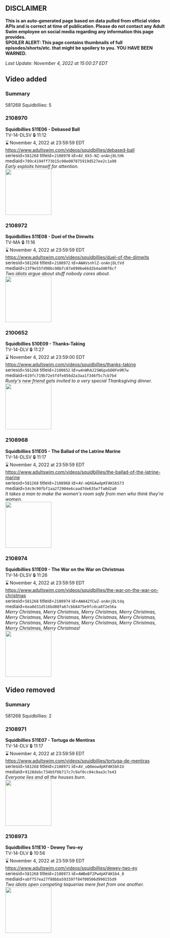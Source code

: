 ## DISCLAIMER
**This is an auto-generated page based on data pulled from official video APIs and is correct at time of publication. Please do not contact any Adult Swim employee on social media regarding any information this page provides.**  
**SPOILER ALERT: This page contains thumbnails of full episodes/shorts/etc. that might be spoilery to you. YOU HAVE BEEN WARNED.**  

_Last Update: November 4, 2022 at 15:00:27 EDT_
## Video added
### Summary
581268 Squidbillies: 5  
### 2108970
**Squidbillies S11E06 - Debased Ball**  
TV-14-DLSV 🔒 11:12  
⌛ November 4, 2022 at 23:59:59 EDT  
https://www.adultswim.com/videos/squidbillies/debased-ball  
seriesid=`581268` titleid=`2108970` id=`AV_Kk5-NZ-onAnjDLtHk` mediaid=`789c4194ff73b15c00e007875919d527ee2c1a90`  
_Early exploits himself for attention._  
<a href="https://i.cdn.turner.com/adultswim/big/image-upload/thumbnails/thumb-2_image-151094958540114.jpg"><img src="https://i.cdn.turner.com/adultswim/big/image-upload/thumbnails/thumb-2_image-151094958540114.jpg" height="144px" /></a>
### 2108972
**Squidbillies S11E08 - Duel of the Dimwits**  
TV-MA 🔒 11:16  
⌛ November 4, 2022 at 23:59:59 EDT  
https://www.adultswim.com/videos/squidbillies/duel-of-the-dimwits  
seriesid=`581268` titleid=`2108972` id=`AWAVsnhlZ-onAnjDLtVd` mediaid=`23f9e55fd98bc98bfc87e8906e66d2b4ad40f8cf`  
_Two idiots argue about stuff nobody cares about._  
<a href="https://i.cdn.turner.com/adultswim/big/image-upload/thumbnails/thumb-2_image-15124929350219.jpg"><img src="https://i.cdn.turner.com/adultswim/big/image-upload/thumbnails/thumb-2_image-15124929350219.jpg" height="144px" /></a>
### 2100652
**Squidbillies S10E09 - Thanks-Taking**  
TV-14-DLV 🔒 11:27  
⌛ November 4, 2022 at 23:59:00 EDT  
https://www.adultswim.com/videos/squidbillies/thanks-taking  
seriesid=`581268` titleid=`2100652` id=`w4nWhAJ2SWGpxbD0Fe9R7w` mediaid=`619fc719b72e5fdfe856d2a3aa1f346f5c7cb7bd`  
_Rusty's new friend gets invited to a very special Thanksgiving dinner._  
<a href="https://media.cdn.adultswim.com/uploads/20200414/thumbnails/2_204141149150-squidbillies_908_dup-20161118.jpg"><img src="https://media.cdn.adultswim.com/uploads/20200414/thumbnails/2_204141149150-squidbillies_908_dup-20161118.jpg" height="144px" /></a>
### 2108968
**Squidbillies S11E05 - The Ballad of the Latrine Marine**  
TV-14-DLSV 🔒 11:17  
⌛ November 4, 2022 at 23:59:59 EDT  
https://www.adultswim.com/videos/squidbillies/the-ballad-of-the-latrine-marine  
seriesid=`581268` titleid=`2108968` id=`AV-mQXGAwdpKFAKSbS73` mediaid=`54c9c90fbf1aa2f2904e6caad7de635e7fa0d2a0`  
_It takes a man to make the women's room safe from men who think they're women._  
<a href="https://i.cdn.turner.com/adultswim/big/image-upload/thumbnails/thumb-2_image-151058978554711.jpg"><img src="https://i.cdn.turner.com/adultswim/big/image-upload/thumbnails/thumb-2_image-151058978554711.jpg" height="144px" /></a>
### 2108974
**Squidbillies S11E09 - The War on the War on Christmas**  
TV-14-DLSV 🔒 11:26  
⌛ November 4, 2022 at 23:59:59 EDT  
https://www.adultswim.com/videos/squidbillies/the-war-on-the-war-on-christmas  
seriesid=`581268` titleid=`2108974` id=`AWA42fCwZ-onAnjDLtdq` mediaid=`6ea0d31d516bd80fa67cbb8475e9fcdca8f2e56a`  
_Merry Christmas, Merry Christmas, Merry Christmas, Merry Christmas, Merry Christmas, Merry Christmas, Merry Christmas, Merry Christmas, Merry Christmas, Merry Christmas, Merry Christmas, Merry Christmas, Merry Christmas, Merry Christmas!_  
<a href="https://i.cdn.turner.com/adultswim/big/image-upload/thumbnails/thumb-2_image-15130121655473.jpg"><img src="https://i.cdn.turner.com/adultswim/big/image-upload/thumbnails/thumb-2_image-15130121655473.jpg" height="144px" /></a>
## Video removed
### Summary
581268 Squidbillies: 2  
### 2108971
**Squidbillies S11E07 - Tortuga de Mentiras**  
TV-14-DLV 🔒 11:17  
⌛ November 4, 2022 at 23:59:59 EDT  
https://www.adultswim.com/videos/squidbillies/tortuga-de-mentiras  
seriesid=`581268` titleid=`2108971` id=`AV_uQ6mowdpKFAKSbh1U` mediaid=`9128debc734b5f6b717c7c9af0cc04c0aa3c7e43`  
_Everyone lies and all the houses burn._  
<a href="https://i.cdn.turner.com/adultswim/big/image-upload/thumbnails/thumb-2_image-15118054331064.jpg"><img src="https://i.cdn.turner.com/adultswim/big/image-upload/thumbnails/thumb-2_image-15118054331064.jpg" height="144px" /></a>
### 2108973
**Squidbillies S11E10 - Dewey Two-ey**  
TV-14-DLV 🔒 10:56  
⌛ November 4, 2022 at 23:59:59 EDT  
https://www.adultswim.com/videos/squidbillies/dewey-two-ey  
seriesid=`581268` titleid=`2108973` id=`AWBeBf2PwdpKFAKSb4_8` mediaid=`abff57ea27f88bba593397f84f00506d990155d9`  
_Two idiots open competing taquerias mere feet from one another._  
<a href="https://i.cdn.turner.com/adultswim/big/image-upload/thumbnails/thumb-2_image-15136117968134.jpg"><img src="https://i.cdn.turner.com/adultswim/big/image-upload/thumbnails/thumb-2_image-15136117968134.jpg" height="144px" /></a>
